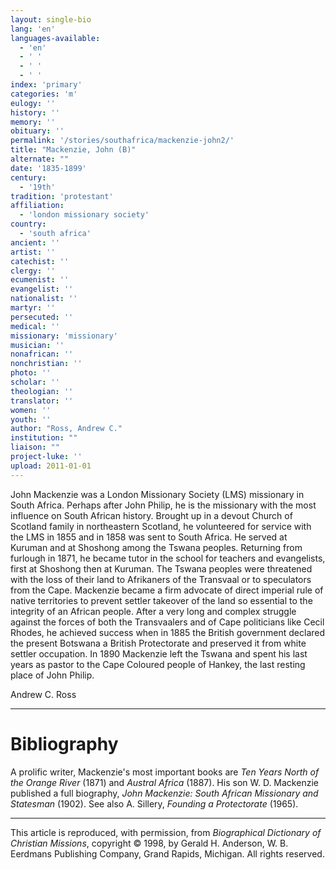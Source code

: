 ```yaml
---
layout: single-bio
lang: 'en'
languages-available:
  - 'en'
  - ' '
  - ' '
  - ' '
index: 'primary'
categories: 'm'
eulogy: ''
history: ''
memory: ''
obituary: ''
permalink: '/stories/southafrica/mackenzie-john2/'
title: "Mackenzie, John (B)"
alternate: ""
date: '1835-1899'
century:
  - '19th'
tradition: 'protestant'
affiliation:
  - 'london missionary society'
country:
  - 'south africa'
ancient: ''
artist: ''
catechist: ''
clergy: ''
ecumenist: ''
evangelist: ''
nationalist: ''
martyr: ''
persecuted: ''
medical: ''
missionary: 'missionary'
musician: ''
nonafrican: ''
nonchristian: ''
photo: ''
scholar: ''
theologian: ''
translator: ''
women: ''
youth: ''
author: "Ross, Andrew C."
institution: ""
liaison: ""
project-luke: ''
upload: 2011-01-01
---
```




John Mackenzie was a London Missionary Society (LMS) missionary
in South Africa. Perhaps after John
Philip, he is the missionary with the most influence on
South African history. Brought up in a devout Church of Scotland
family in northeastern Scotland, he volunteered for service
with the LMS in 1855 and in 1858 was sent to South Africa.
He served at Kuruman and at Shoshong among the Tswana peoples.
Returning from furlough in 1871, he became tutor in the school
for teachers and evangelists, first at Shoshong then at Kuruman.
The Tswana peoples were threatened with the loss of their
land to Afrikaners of the Transvaal or to speculators from
the Cape. Mackenzie became a firm advocate of direct imperial
rule of native territories to prevent settler takeover of
the land so essential to the integrity of an African people.
After a very long and complex struggle against the forces
of both the Transvaalers and of Cape politicians like Cecil
Rhodes, he achieved success when in 1885 the British government
declared the present Botswana a British Protectorate and preserved
it from white settler occupation. In 1890 Mackenzie left the
Tswana and spent his last years as pastor to the Cape Coloured
people of Hankey, the last resting place of John Philip.

Andrew C. Ross

---

# Bibliography

A prolific writer, Mackenzie's most important books are *Ten Years North of the Orange River* (1871) and *Austral Africa* (1887). His son W. D. Mackenzie published a full biography, *John Mackenzie: South African Missionary and Statesman* (1902). See also A. Sillery, *Founding a Protectorate* (1965).

---

This article is reproduced, with permission, from *Biographical Dictionary of Christian Missions*, copyright © 1998, by Gerald H. Anderson, W. B. Eerdmans Publishing Company, Grand Rapids, Michigan. All rights reserved.

